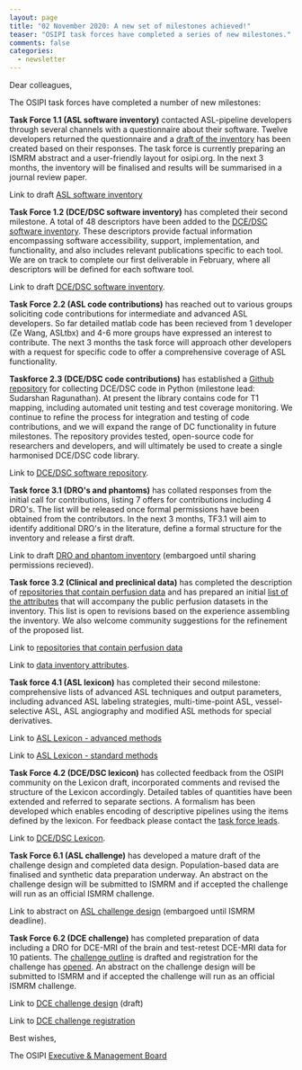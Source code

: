 ```yaml
---
layout: page
title: "02 November 2020: A new set of milestones achieved!"
teaser: "OSIPI task forces have completed a series of new milestones."
comments: false
categories:
  - newsletter
---
```


Dear colleagues,

The OSIPI task forces have completed a number of new milestones:

**Task Force 1.1 (ASL software inventory)** contacted ASL-pipeline developers through several channels with a questionnaire about their software. Twelve developers returned the questionnaire and a [draft of the inventory](https://docs.google.com/document/d/1LkYyjJP9XD-DMwcCeTZLKCzV_wDvbqgPOxUvhPvZjJA/edit#
) has been created based on their responses. The task force is currently preparing an ISMRM abstract and a user-friendly layout for osipi.org. In the next 3 months, the inventory will be finalised and results will be summarised in a journal review paper.

Link to draft [ASL software inventory](https://docs.google.com/document/d/1LkYyjJP9XD-DMwcCeTZLKCzV_wDvbqgPOxUvhPvZjJA/edit#)

**Task Force 1.2 (DCE/DSC software inventory)** has completed their second milestone. A total of 48 descriptors have been added to the [DCE/DSC software inventory](https://drive.google.com/file/d/14avwqgQv6l0Uw7xExz9P0w-rwwY-e2cA/view). These descriptors provide factual information encompassing software accessibility, support, implementation, and functionality, and also includes relevant publications specific to each tool. We are on track to complete our first deliverable in February, where all descriptors will be defined for each software tool.

Link to draft [DCE/DSC software inventory](https://drive.google.com/file/d/14avwqgQv6l0Uw7xExz9P0w-rwwY-e2cA/view). 

**Task Force 2.2 (ASL code contributions)** has reached out to various groups soliciting code contributions for intermediate and advanced ASL developers. So far detailed matlab code has been recieved from 1 developer (Ze Wang, ASLtbx) and 4-6 more groups have expressed an interest to contribute. The next 3 months the task force will approach other developers with a request for specific code to offer a comprehensive coverage of ASL functionality.   

**Taskforce 2.3 (DCE/DSC code contributions)** has established a [Github repository](https://github.com/OSIPI/DCE-DSC-MRI_CodeCollection) for collecting DCE/DSC code in Python (milestone lead: Sudarshan Ragunathan). At present the library contains code for T1 mapping, including automated unit testing and test coverage monitoring. We continue to refine the process for integration and testing of code contributions, and we will expand the range of DC functionality in future milestones. The repository provides tested, open-source code for researchers and developers, and will ultimately be used to create a single harmonised DCE/DSC code library.

Link to [DCE/DSC software repository](https://github.com/OSIPI/DCE-DSC-MRI_CodeCollection). 

**Task force 3.1 (DRO's and phantoms)** has collated responses from the initial call for contributions, listing 7 offers for contributions including 4 DRO's. The list will be released once formal permissions have been obtained from the contributors. In the next 3 months, TF3.1 will aim to identify additional DRO's in the literature, define a formal structure for the inventory and release a first draft.

Link to draft [DRO and phantom inventory](https://docs.google.com/spreadsheets/d/1NVujeF_-_hBnUEeJPhKlHnlwdAF1U6hdgnnP6VIrqnU/edit#gid=1201514449) (embargoed until sharing permissions recieved).

**Task force 3.2 (Clinical and preclinical data)** has completed the description of [repositories that contain perfusion data](https://docs.google.com/spreadsheets/d/1CF-Vvii6IUWf-ZUbmDUhgCf2RXAxtw4E4kIGO_HQWKY/edit#gid=1936606832) and has prepared an initial [list of the attributes](https://bit.ly/3823H2U) that will accompany the public perfusion datasets in the inventory. This list is open to revisions based on the experience assembling the inventory. We also welcome community suggestions for the refinement of the proposed list. 

Link to [repositories that contain perfusion data](https://docs.google.com/spreadsheets/d/1CF-Vvii6IUWf-ZUbmDUhgCf2RXAxtw4E4kIGO_HQWKY/edit#gid=1936606832) 

Link to [data inventory attributes](https://bit.ly/3823H2U). 

**Task force 4.1 (ASL lexicon)** has completed their second milestone: comprehensive lists of advanced ASL techniques and output parameters, including advanced ASL labeling strategies, multi-time-point ASL, vessel-selective ASL, ASL angiography and modified ASL methods for special derivatives. 

Link to [ASL Lexicon - advanced methods](https://docs.google.com/document/d/1XkNorUSN0-S5rXkz6NtcfgWedyxfOnHs/edit?dls=true)

Link to [ASL Lexicon - standard methods](https://docs.google.com/document/d/1vj0Tp4yur4dpJntF90yy2bOBUx33FG-w/edit)

**Task Force 4.2 (DCE/DSC lexicon)** has collected feedback from the OSIPI community on the Lexicon draft, incorporated comments and revised the structure of the Lexicon accordingly. Detailed tables of quantities have been extended and referred to separate sections. A formalism has been developed which enables encoding of descriptive pipelines using the items defined by the lexicon. For feedback please contact the [task force leads](https://www.osipi.org/task-force-4-2/).

Link to [DCE/DSC Lexicon](https://docs.google.com/document/d/13OwzpbuMDrbCQZaN0p9_kyK8dTWu2VHaaU_wsQAP4C4/edit#heading=h.pto97fttpbsb).

**Task Force 6.1 (ASL challenge)** has developed a mature draft of the challenge design and completed data design. Population-based data are finalised and synthetic data preparation underway. An abstract on the challenge design will be submitted to ISMRM and if accepted the challenge will run as an official ISMRM challenge.

Link to abstract on [ASL challenge design](https://docs.google.com/document/d/1BiTmOTJsAS4oh67Sb9VkdQxtCgdQNAZv6Z0R19wKTSY/edit) (embargoed until ISMRM deadline). 

**Task Force 6.2 (DCE challenge)** has completed preparation of data including a DRO for DCE-MRI of the brain and test-retest DCE-MRI data for 10 patients. The [challenge outline](https://docs.google.com/document/d/1DXJsKwLrAeh471SLhlvEFaNtw-ePLZcBsxSzM8QJ_KM/edit?usp=sharing) is drafted and registration for the challenge has [opened](https://docs.google.com/forms/d/1Rl-rrD_TWDYaWQDUaFDgSf5s0JrPzDzecSGcE0hWE-8/edit?usp=sharing). An abstract on the challenge design will be submitted to ISMRM and if accepted the challenge will run as an official ISMRM challenge.

Link to [DCE challenge design](https://docs.google.com/document/d/1DXJsKwLrAeh471SLhlvEFaNtw-ePLZcBsxSzM8QJ_KM/edit?usp=sharing) (draft)

Link to [DCE challenge registration](https://docs.google.com/forms/d/1Rl-rrD_TWDYaWQDUaFDgSf5s0JrPzDzecSGcE0hWE-8/edit?usp=sharing)


Best wishes,

The OSIPI [Executive & Management Board](https://www.osipi.org/emb/)
